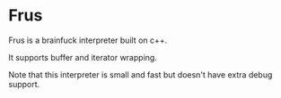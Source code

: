 # Frus

Frus is a brainfuck interpreter built on c++.

It supports buffer and iterator wrapping.

Note that this interpreter is small and fast but doesn't have extra debug support.
